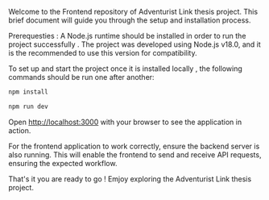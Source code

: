 Welcome to the Frontend repository of Adventurist Link thesis project. This brief document will guide you through the setup and installation process.

Prerequesties : A Node.js runtime should be installed in order to run the project successfully . 
The project was developed using Node.js v18.0, and it is the recommended to use this version for compatibility.

To set up and start the project once it is installed locally , the following commands should be run one after another:

```bash
npm install

npm run dev
```

Open [http://localhost:3000](http://localhost:3000) with your browser to see the application in action.

For the frontend application to work correctly, ensure the backend server is also running. This will enable the frontend to send and receive API requests, ensuring the expected workflow.

That's it you are ready to go ! 
Emjoy exploring the Adventurist Link thesis project.






